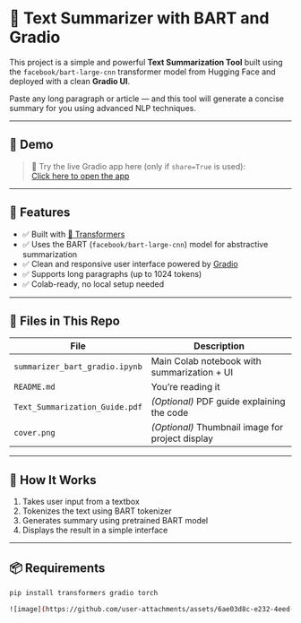# 🧠 Text Summarizer with BART and Gradio

This project is a simple and powerful **Text Summarization Tool** built using the `facebook/bart-large-cnn` transformer model from Hugging Face and deployed with a clean **Gradio UI**.

Paste any long paragraph or article — and this tool will generate a concise summary for you using advanced NLP techniques.

---

## 🚀 Demo

> 🔗 Try the live Gradio app here (only if `share=True` is used):  
> [Click here to open the app](https://3c5255c9c93ecdbd62.gradio.live)

---

## 🧩 Features

- ✅ Built with [🤗 Transformers](https://huggingface.co/docs/transformers/index)
- ✅ Uses the BART (`facebook/bart-large-cnn`) model for abstractive summarization
- ✅ Clean and responsive user interface powered by [Gradio](https://www.gradio.app/)
- ✅ Supports long paragraphs (up to 1024 tokens)
- ✅ Colab-ready, no local setup needed

---

## 📁 Files in This Repo

| File | Description |
|------|-------------|
| `summarizer_bart_gradio.ipynb` | Main Colab notebook with summarization + UI |
| `README.md` | You’re reading it |
| `Text_Summarization_Guide.pdf` | *(Optional)* PDF guide explaining the code |
| `cover.png` | *(Optional)* Thumbnail image for project display |

---

## 🧪 How It Works

1. Takes user input from a textbox
2. Tokenizes the text using BART tokenizer
3. Generates summary using pretrained BART model
4. Displays the result in a simple interface

---

## 📦 Requirements

```bash
pip install transformers gradio torch

![image](https://github.com/user-attachments/assets/6ae03d8c-e232-4eed-9b6a-dc8910cb9f63)

